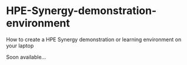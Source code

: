 # HPE-Synergy-demonstration-environment
How to create a HPE Synergy demonstration or learning environment on your laptop

Soon available...
